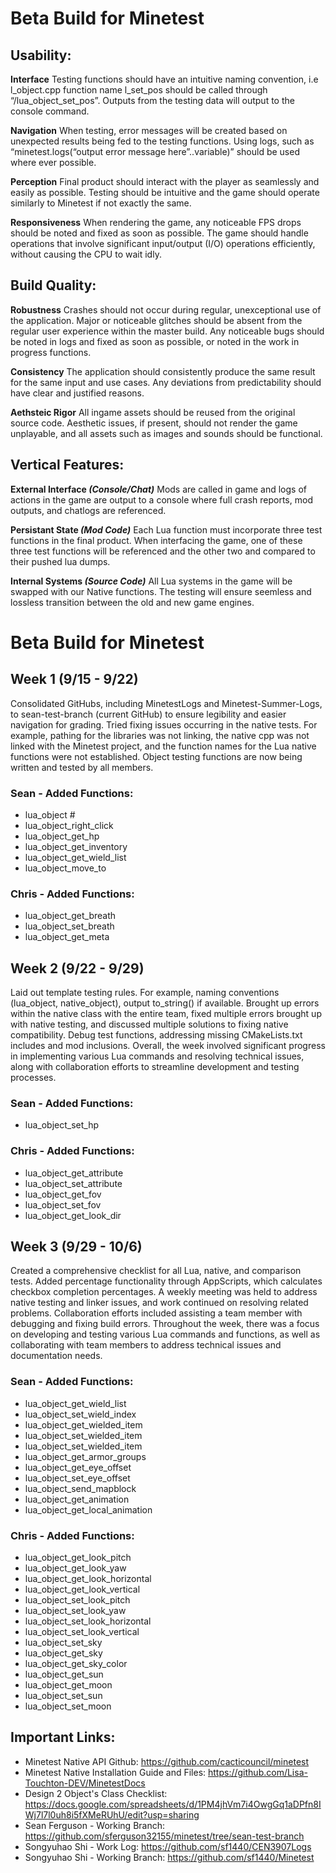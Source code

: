 # Beta Build for Minetest
## Usability:
**Interface**
Testing functions should have an intuitive naming convention, i.e l_object.cpp function name l_set_pos should be called through “/lua_object_set_pos”. Outputs from the testing data will output to the console command.

**Navigation**
When testing, error messages will be created based on unexpected results being fed to the testing functions. Using logs, such as “minetest.logs(“output error message here”..variable)” should be used where ever possible.

**Perception**
Final product should interact with the player as seamlessly and easily as possible. Testing should be intuitive and the game should operate similarly to Minetest if not exactly the same.

**Responsiveness**
When rendering the game, any noticeable FPS drops should be noted and fixed as soon as possible. The game should handle operations that involve significant input/output (I/O) operations efficiently, without causing the CPU to wait idly.

## Build Quality:
**Robustness**
Crashes should not occur during regular, unexceptional use of the application. Major or noticeable glitches should be absent from the regular user experience within the master build. Any noticeable bugs should be noted in logs and fixed as soon as possible, or noted in the work in progress functions.

**Consistency**
The application should consistently produce the same result for the same input and use cases. Any deviations from predictability should have clear and justified reasons.

**Aethsteic Rigor**
All ingame assets should be reused from the original source code. Aesthetic issues, if present, should not render the game unplayable, and all assets such as images and sounds should be functional.
## Vertical Features:
**External Interface *(Console/Chat)***
Mods are called in game and logs of actions in the game are output to a console where full crash reports, mod outputs, and chatlogs are referenced.

**Persistant State *(Mod Code)***
Each Lua function must incorporate three test functions in the final product. When interfacing the game, one of these three test functions will be referenced and the other two and compared to their pushed lua dumps.

**Internal Systems *(Source Code)***
All Lua systems in the game will be swapped with our Native functions. The testing will ensure seemless and lossless transition between the old and new game engines. 

# Beta Build for Minetest

## Week 1 (9/15 - 9/22)
Consolidated GitHubs, including MinetestLogs and Minetest-Summer-Logs, to sean-test-branch (current GitHub) to ensure legibility and easier navigation for grading.
Tried fixing issues occurring in the native tests. For example, pathing for the libraries was not linking, the native cpp was not linked with the Minetest project, and the function names for the Lua native functions were not established.
Object testing functions are now being written and tested by all members. 
### Sean - Added Functions:
* lua_object #
* lua_object_right_click
* lua_object_get_hp
* lua_object_get_inventory
* lua_object_get_wield_list
* lua_object_move_to

### Chris - Added Functions:
* lua_object_get_breath
* lua_object_set_breath
* lua_object_get_meta

## Week 2 (9/22 - 9/29)
Laid out template testing rules. For example, naming conventions (lua_object, native_object), output to_string() if available. Brought up errors within the native class with the entire team, fixed multiple errors brought up with native testing, and discussed multiple solutions to fixing native compatibility. Debug test functions, addressing missing CMakeLists.txt includes and mod inclusions. Overall, the week involved significant progress in implementing various Lua commands and resolving technical issues, along with collaboration efforts to streamline development and testing processes.

### Sean - Added Functions:
* lua_object_set_hp

### Chris - Added Functions:
* lua_object_get_attribute
* lua_object_set_attribute
* lua_object_get_fov
* lua_object_set_fov
* lua_object_get_look_dir

## Week 3 (9/29 - 10/6)
Created a comprehensive checklist for all Lua, native, and comparison tests. Added percentage functionality through AppScripts, which calculates checkbox completion percentages. A weekly meeting was held to address native testing and linker issues, and work continued on resolving related problems. Collaboration efforts included assisting a team member with debugging and fixing build errors. Throughout the week, there was a focus on developing and testing various Lua commands and functions, as well as collaborating with team members to address technical issues and documentation needs.

### Sean - Added Functions:
* lua_object_get_wield_list
* lua_object_set_wield_index
* lua_object_get_wielded_item
* lua_object_set_wielded_item
* lua_object_set_wielded_item
* lua_object_get_armor_groups
* lua_object_get_eye_offset
* lua_object_set_eye_offset
* lua_object_send_mapblock
* lua_object_get_animation
* lua_object_get_local_animation

### Chris - Added Functions:
* lua_object_get_look_pitch
* lua_object_get_look_yaw
* lua_object_get_look_horizontal
* lua_object_get_look_vertical
* lua_object_set_look_pitch
* lua_object_set_look_yaw
* lua_object_set_look_horizontal
* lua_object_set_look_vertical
* lua_object_set_sky
* lua_object_get_sky
* lua_object_get_sky_color
* lua_object_get_sun
* lua_object_get_moon
* lua_object_set_sun
* lua_object_set_moon

## Important Links:
- Minetest Native API Github: https://github.com/cacticouncil/minetest
- Minetest Native Installation Guide and Files: https://github.com/Lisa-Touchton-DEV/MinetestDocs
- Design 2 Object's Class Checklist: https://docs.google.com/spreadsheets/d/1PM4jhVm7i4OwgGq1aDPfn8IWj7l7l0uh8i5fXMeRUhU/edit?usp=sharing
- Sean Ferguson - Working Branch: https://github.com/sferguson32155/minetest/tree/sean-test-branch
- Songyuhao Shi - Work Log: https://github.com/sf1440/CEN3907Logs
- Songyuhao Shi - Working Branch: https://github.com/sf1440/Minetest
